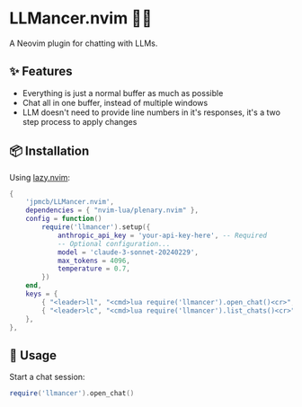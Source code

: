 # LLMancer.nvim 🧙‍♂️

A Neovim plugin for chatting with LLMs.

## ✨ Features

- Everything is just a normal buffer as much as possible
- Chat all in one buffer, instead of multiple windows
- LLM doesn't need to provide line numbers in it's responses, it's a two step process to apply changes

## 📦 Installation

Using [lazy.nvim](https://github.com/folke/lazy.nvim):

```lua
{
    'jpmcb/LLMancer.nvim',
    dependencies = { "nvim-lua/plenary.nvim" },
    config = function()
        require('llmancer').setup({
            anthropic_api_key = 'your-api-key-here', -- Required
            -- Optional configuration...
            model = 'claude-3-sonnet-20240229',
            max_tokens = 4096,
            temperature = 0.7,
        })
    end,
    keys = {
        { "<leader>ll", "<cmd>lua require('llmancer').open_chat()<cr>",  desc = "Open LLMancer Chat" },
        { "<leader>lc", "<cmd>lua require('llmancer').list_chats()<cr>", desc = "List LLMancer Chats" },
    },
},
```

## 🚀 Usage

Start a chat session:

```lua
require('llmancer').open_chat()
```

